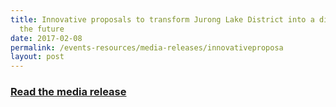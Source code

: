 ```yaml
---
title: Innovative proposals to transform Jurong Lake District into a district of
  the future
date: 2017-02-08
permalink: /events-resources/media-releases/innovativeproposa
layout: post
---
```


<h3 style="color:#124596; font-weight:bold;"><a href="https://www.ura.gov.sg/corporate/media-room/media-releases/pr17-08">Read the media release</a></h3>